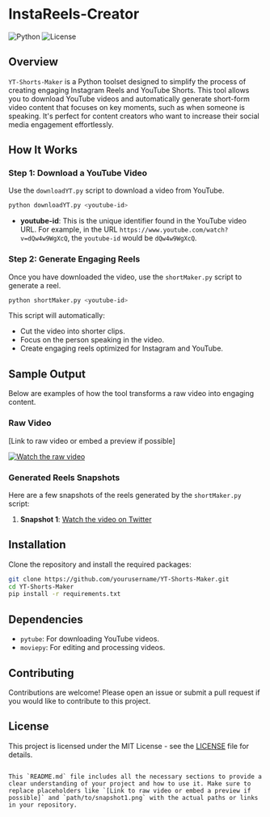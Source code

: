 # InstaReels-Creator

![Python](https://img.shields.io/badge/Python-3.8+-blue)
![License](https://img.shields.io/badge/License-MIT-green)

## Overview

`YT-Shorts-Maker` is a Python toolset designed to simplify the process of creating engaging Instagram Reels and YouTube Shorts. This tool allows you to download YouTube videos and automatically generate short-form video content that focuses on key moments, such as when someone is speaking. It's perfect for content creators who want to increase their social media engagement effortlessly.

## How It Works

### Step 1: Download a YouTube Video

Use the `downloadYT.py` script to download a video from YouTube.

```bash
python downloadYT.py <youtube-id>
```

- **youtube-id**: This is the unique identifier found in the YouTube video URL. For example, in the URL `https://www.youtube.com/watch?v=dQw4w9WgXcQ`, the `youtube-id` would be `dQw4w9WgXcQ`.

### Step 2: Generate Engaging Reels

Once you have downloaded the video, use the `shortMaker.py` script to generate a reel.

```bash
python shortMaker.py <youtube-id>
```

This script will automatically:

- Cut the video into shorter clips.
- Focus on the person speaking in the video.
- Create engaging reels optimized for Instagram and YouTube.
## Sample Output

Below are examples of how the tool transforms a raw video into engaging content.

### Raw Video

[Link to raw video or embed a preview if possible]

[![Watch the raw video](https://img.youtube.com/vi/qpoRO378qRY/maxresdefault.jpg)](https://www.youtube.com/watch?v=qpoRO378qRY&t=15s)

### Generated Reels Snapshots

Here are a few snapshots of the reels generated by the `shortMaker.py` script:

1. **Snapshot 1**: [Watch the video on Twitter](https://twitter.com/i/status/1819930564264144903)

## Installation

Clone the repository and install the required packages:

```bash
git clone https://github.com/yourusername/YT-Shorts-Maker.git
cd YT-Shorts-Maker
pip install -r requirements.txt
```

## Dependencies

- `pytube`: For downloading YouTube videos.
- `moviepy`: For editing and processing videos.

## Contributing

Contributions are welcome! Please open an issue or submit a pull request if you would like to contribute to this project.

## License

This project is licensed under the MIT License - see the [LICENSE](LICENSE) file for details.
```

This `README.md` file includes all the necessary sections to provide a clear understanding of your project and how to use it. Make sure to replace placeholders like `[Link to raw video or embed a preview if possible]` and `path/to/snapshot1.png` with the actual paths or links in your repository.
